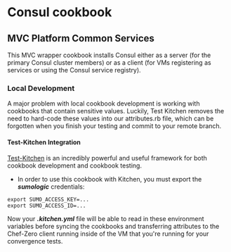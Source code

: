 # Consul cookbook
## MVC Platform Common Services

This MVC wrapper cookbook installs Consul either as a server (for the primary
Consul cluster members) or as a client (for VMs registering as services or
using the Consul service registry).

### Local Development

A major problem with local cookbook development is working with cookbooks that contain sensitive values.  Luckily, Test Kitchen removes the need to hard-code these values into our attributes.rb file, which can be forgotten when you finish your testing and commit to your remote branch.

#### Test-Kitchen Integration

[Test-Kitchen](http://kitchen.ci) is an incredibly powerful and useful framework for both cookbook development and cookbook testing.  

* In order to use this cookbook with Kitchen, you must export the *__sumologic__* credentials:

```shell
export SUMO_ACCESS_KEY=...
export SUMO_ACCESS_ID=...
```

Now your __*.kitchen.yml*__ file will be able to read in these environment variables before syncing the cookbooks and transferring attributes to the Chef-Zero client running inside of the VM that you're running for your convergence tests.
